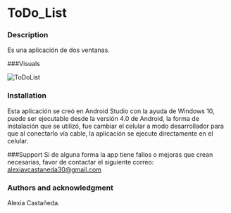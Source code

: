 # ToDo_List



### Description
Es una aplicación de dos ventanas.

###Visuals

![ToDoList](https://user-images.githubusercontent.com/55455793/71198669-206a0f00-2249-11ea-99ec-e455a5658613.jpeg)



### Installation
Esta aplicación se creó en Android Studio con la ayuda de Windows 10, puede ser ejecutable desde la versión 4.0 de Android, 
la forma de instalación que se utilizó, fue cambiar el celular a modo desarrollador para que al conectarlo vía cable, 
la aplicación se ejecute directamente en el celular.


###Support
Si de alguna forma la app tiene fallos o mejoras que crean necesarias,
favor de contactar el siguiente correo: alexiavcastaneda30@gmail.com


### Authors and acknowledgment
Alexia Castañeda.
